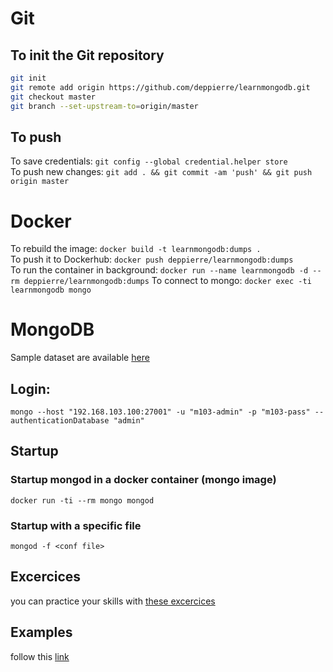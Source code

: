# Git
## To init the Git repository
```bash
git init
git remote add origin https://github.com/deppierre/learnmongodb.git
git checkout master
git branch --set-upstream-to=origin/master
```

## To push
To save credentials: `git config --global credential.helper store`\
To push new changes: `git add . && git commit -am 'push' && git push origin master`

# Docker
To rebuild the image: `docker build -t learnmongodb:dumps .`\
To push it to Dockerhub: `docker push deppierre/learnmongodb:dumps`\
To run the container in background: `docker run --name learnmongodb -d --rm deppierre/learnmongodb:dumps`
To connect to mongo: `docker exec -ti learnmongodb mongo`

# MongoDB
Sample dataset are available [here](https://docs.atlas.mongodb.com/sample-data/available-sample-datasets/)

## Login:
`mongo --host "192.168.103.100:27001" -u "m103-admin" -p "m103-pass" --authenticationDatabase "admin"`

## Startup
### Startup mongod in a docker container (mongo image)
`docker run -ti --rm mongo mongod`

### Startup with a specific file
`mongod -f <conf file>`

## Excercices
you can practice your skills with [these excercices](EXCERCICES.md)

## Examples
follow this [link](https://github.com/mongodb-the-definitive-guide-3e/mongodb-the-definitive-guide-3e)
